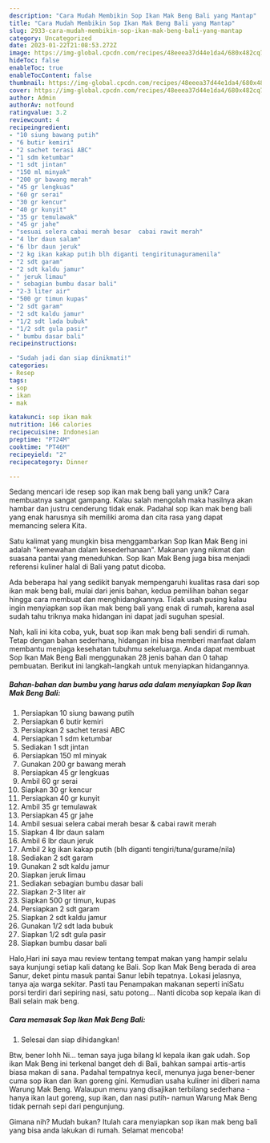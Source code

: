 ```yaml
---
description: "Cara Mudah Membikin Sop Ikan Mak Beng Bali yang Mantap"
title: "Cara Mudah Membikin Sop Ikan Mak Beng Bali yang Mantap"
slug: 2933-cara-mudah-membikin-sop-ikan-mak-beng-bali-yang-mantap
category: Uncategorized
date: 2023-01-22T21:08:53.272Z
image: https://img-global.cpcdn.com/recipes/48eeea37d44e1da4/680x482cq70/sop-ikan-mak-beng-bali-foto-resep-utama.jpg
hideToc: false
enableToc: true
enableTocContent: false
thumbnail: https://img-global.cpcdn.com/recipes/48eeea37d44e1da4/680x482cq70/sop-ikan-mak-beng-bali-foto-resep-utama.jpg
cover: https://img-global.cpcdn.com/recipes/48eeea37d44e1da4/680x482cq70/sop-ikan-mak-beng-bali-foto-resep-utama.jpg
author: Admin
authorAv: notfound
ratingvalue: 3.2
reviewcount: 4
recipeingredient:
- "10 siung bawang putih"
- "6 butir kemiri"
- "2 sachet terasi ABC"
- "1 sdm ketumbar"
- "1 sdt jintan"
- "150 ml minyak"
- "200 gr bawang merah"
- "45 gr lengkuas"
- "60 gr serai"
- "30 gr kencur"
- "40 gr kunyit"
- "35 gr temulawak"
- "45 gr jahe"
- "sesuai selera cabai merah besar  cabai rawit merah"
- "4 lbr daun salam"
- "6 lbr daun jeruk"
- "2 kg ikan kakap putih blh diganti tengiritunaguramenila"
- "2 sdt garam"
- "2 sdt kaldu jamur"
- " jeruk limau"
- " sebagian bumbu dasar bali"
- "2-3 liter air"
- "500 gr timun kupas"
- "2 sdt garam"
- "2 sdt kaldu jamur"
- "1/2 sdt lada bubuk"
- "1/2 sdt gula pasir"
- " bumbu dasar bali"
recipeinstructions:

- "Sudah jadi dan siap dinikmati!"
categories:
- Resep
tags:
- sop
- ikan
- mak

katakunci: sop ikan mak 
nutrition: 166 calories
recipecuisine: Indonesian
preptime: "PT24M"
cooktime: "PT46M"
recipeyield: "2"
recipecategory: Dinner

---
```





Sedang mencari ide resep sop ikan mak beng bali yang unik? Cara membuatnya sangat gampang. Kalau salah mengolah maka hasilnya akan hambar dan justru cenderung tidak enak. Padahal sop ikan mak beng bali yang enak harusnya sih memiliki aroma dan cita rasa yang dapat memancing selera Kita.





Satu kalimat yang mungkin bisa menggambarkan Sop Ikan Mak Beng ini adalah &#34;kemewahan dalam kesederhanaan&#34;. Makanan yang nikmat dan suasana pantai yang meneduhkan. Sop Ikan Mak Beng juga bisa menjadi referensi kuliner halal di Bali yang patut dicoba.

Ada beberapa hal yang sedikit banyak mempengaruhi kualitas rasa dari sop ikan mak beng bali, mulai dari jenis bahan, kedua pemilihan bahan segar hingga cara membuat dan menghidangkannya. Tidak usah pusing kalau ingin menyiapkan sop ikan mak beng bali yang enak di rumah, karena asal sudah tahu triknya maka hidangan ini dapat jadi suguhan spesial.






Nah, kali ini kita coba, yuk, buat sop ikan mak beng bali sendiri di rumah. Tetap dengan bahan sederhana, hidangan ini bisa memberi manfaat dalam membantu menjaga kesehatan tubuhmu sekeluarga. Anda dapat membuat Sop Ikan Mak Beng Bali menggunakan 28 jenis bahan dan 0 tahap pembuatan. Berikut ini langkah-langkah untuk menyiapkan hidangannya.

<!--inarticleads1-->

##### Bahan-bahan dan bumbu yang harus ada dalam menyiapkan Sop Ikan Mak Beng Bali:

1. Persiapkan 10 siung bawang putih
1. Persiapkan 6 butir kemiri
1. Persiapkan 2 sachet terasi ABC
1. Persiapkan 1 sdm ketumbar
1. Sediakan 1 sdt jintan
1. Persiapkan 150 ml minyak
1. Gunakan 200 gr bawang merah
1. Persiapkan 45 gr lengkuas
1. Ambil 60 gr serai
1. Siapkan 30 gr kencur
1. Persiapkan 40 gr kunyit
1. Ambil 35 gr temulawak
1. Persiapkan 45 gr jahe
1. Ambil sesuai selera cabai merah besar &amp; cabai rawit merah
1. Siapkan 4 lbr daun salam
1. Ambil 6 lbr daun jeruk
1. Ambil 2 kg ikan kakap putih (blh diganti tengiri/tuna/gurame/nila)
1. Sediakan 2 sdt garam
1. Gunakan 2 sdt kaldu jamur
1. Siapkan  jeruk limau
1. Sediakan  sebagian bumbu dasar bali
1. Siapkan 2-3 liter air
1. Siapkan 500 gr timun, kupas
1. Persiapkan 2 sdt garam
1. Siapkan 2 sdt kaldu jamur
1. Gunakan 1/2 sdt lada bubuk
1. Siapkan 1/2 sdt gula pasir
1. Siapkan  bumbu dasar bali


Halo,Hari ini saya mau review tentang tempat makan yang hampir selalu saya kunjungi setiap kali datang ke Bali. Sop Ikan Mak Beng berada di area Sanur, deket pintu masuk pantai Sanur lebih tepatnya. Lokasi jelasnya, tanya aja warga sekitar. Pasti tau Penampakan makanan seperti iniSatu porsi terdiri dari sepiring nasi, satu potong… Nanti dicoba sop kepala ikan di Bali selain mak beng. 

<!--inarticleads2-->

##### Cara memasak Sop Ikan Mak Beng Bali:


1. Selesai dan siap dihidangkan!

Btw, bener lohh Ni… teman saya juga bilang kl kepala ikan gak udah. Sop ikan Mak Beng ini terkenal banget deh di Bali, bahkan sampai artis-artis biasa makan di sana. Padahal tempatnya kecil, menunya juga bener-bener cuma sop ikan dan ikan goreng gini. Kemudian usaha kuliner ini diberi nama Warung Mak Beng. Walaupun menu yang disajikan terbilang sederhana -hanya ikan laut goreng, sup ikan, dan nasi putih- namun Warung Mak Beng tidak pernah sepi dari pengunjung. 

Gimana nih? Mudah bukan? Itulah cara menyiapkan sop ikan mak beng bali yang bisa anda lakukan di rumah. Selamat mencoba!
